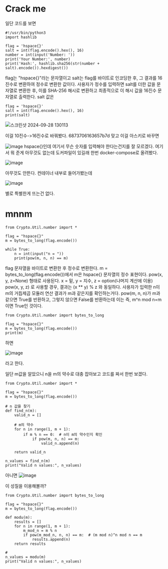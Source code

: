 # Crack me

일단 코드를 보면
```
#!/usr/bin/python3
import hashlib

flag = 'hspace{}'
salt = int(flag.encode().hex(), 16)
number = int(input('Number: '))
print('Your Number:', number)
print('Hash:', hashlib.sha256(str(number + salt).encode()).hexdigest())
```
flag는 "hspace{}"라는 문자열이고 salt는 flag를 바이트로 인코딩한 후, 그 결과를 16진수로 변환하여 정수로 변환한 값이다.
사용자가 정수를 입력하면 salt를 더한 값을 문자열로 변환한 후, 이를 SHA-256 해시로 변환하고 최종적으로 이 해시 값을 16진수 문자열로 출력한다.
salt 값은 
```
flag = 'hspace{}'
salt = int(flag.encode().hex(), 16)
print(salt)
```
![스크린샷 2024-09-28 130113](https://github.com/user-attachments/assets/9fc4bb9a-34a1-4296-bc2f-6fba0db71164)

이걸 10진수->16진수로 바꿔봤다.
6873706163657b7d 맞고 이걸 아스키로 바꾸면 

![image](https://github.com/user-attachments/assets/05240fd0-24d1-4e80-bdbe-27c40431b14d)
hspace{}인데 여기서 무슨 숫자를 입력해야 한다는건지를 잘 모르겠다.
여기서 뭐 준게 아무것도 없는데 도커파일이 있길래 한번 docker-compose로 올려봤다.

![image](https://github.com/user-attachments/assets/388c880f-c4df-4304-9033-aac8dff0de25)

아무것도 안뜬다. 컨테이너 내부로 들어가봤는데

![image](https://github.com/user-attachments/assets/695f85ef-9a23-4ee9-ba90-29bdc4c83f1b)

별로 특별한게 뜨는건 없다.

# mnnm

```
from Crypto.Util.number import *

flag = "hspace{}"
m = bytes_to_long(flag.encode())

while True:
    n = int(input("n = "))
    print(pow(m, n, n) == m)
```

flag 문자열을 바이트로 변환한 후 정수로 변환한다. m = bytes_to_long(flag.encode())에서 m은 hspace{} 문자열의 정수 표현이다.
pow(x, y, z=None) 형태로 사용된다.
x = 밑, y = 지수, z = option(나머지 계산에 이용)
pow(x, y, z) 로 사용할 경우, 결과는 (x ** y) % z 와 동일하다.
사용자가 입력한 n이 m의 거듭제곱 모듈러 연산 결과가 m과 같은지를 확인하는거다. pow(m, n, n)가 m과 같으면 True를 반환하고, 그렇지 않으면 False를 반환하는데 이는 즉,
m^n mod n=m이면 True인 것이다.

```
from Crypto.Util.number import bytes_to_long

flag = "hspace{}"
m = bytes_to_long(flag.encode())
print(m)
```

하면 

![image](https://github.com/user-attachments/assets/460354cc-6f0a-47d5-84c4-9b26943e8a21)

라고 한다.

일단 m값을 알았으니 n을 m의 약수로 대충 잡아보고 코드를 짜서 한번 보겠다.

```
from Crypto.Util.number import *

flag = "hspace{}"
m = bytes_to_long(flag.encode())

# n 값을 찾기
def find_n(m):
    valid_n = []
    
    # m의 약수
    for n in range(1, m + 1):
        if m % n == 0:  # n이 m의 약수인지 확인
            if pow(m, n, n) == m:
                valid_n.append(n)
    
    return valid_n

n_values = find_n(m)
print("Valid n values:", n_values)

```

아니면 
![image](https://github.com/user-attachments/assets/1f8238a2-fe90-418d-a06a-d0c923a21baf)

이 성질을 이용해볼까?

```
from Crypto.Util.number import bytes_to_long

flag = "hspace{}"
m = bytes_to_long(flag.encode())

def modu(m):
    results = []
    for n in range(1, m + 1):
        m_mod_n = m % n
        if pow(m_mod_n, n, n) == m:  # (m mod n)^n mod n == m
            results.append(n)
    return results

# 
n_values = modu(m)
print("Valid n values:", n_values)

```
